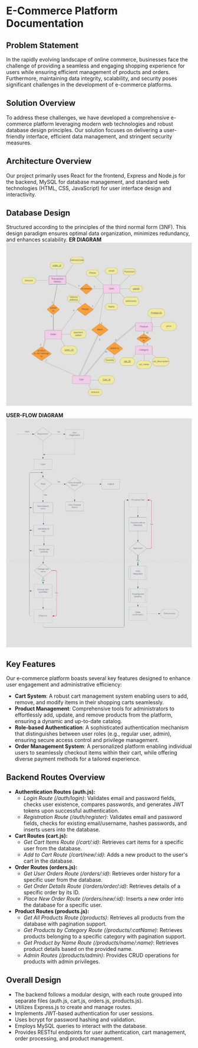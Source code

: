 # E-Commerce Platform Documentation

## Problem Statement
In the rapidly evolving landscape of online commerce, businesses face the challenge of providing a seamless and engaging shopping experience for users while ensuring efficient management of products and orders. Furthermore, maintaining data integrity, scalability, and security poses significant challenges in the development of e-commerce platforms.

## Solution Overview
To address these challenges, we have developed a comprehensive e-commerce platform leveraging modern web technologies and robust database design principles. Our solution focuses on delivering a user-friendly interface, efficient data management, and stringent security measures.

## Architecture Overview
Our project primarily uses React for the frontend, Express and Node.js for the backend, MySQL for database management, and standard web technologies (HTML, CSS, JavaScript) for user interface design and interactivity.

## Database Design
Structured according to the principles of the third normal form (3NF). This design paradigm ensures optimal data organization, minimizes redundancy, and enhances scalability.
**ER DIAGRAM**
![FLOWCHART](https://github.com/Madhav-Murali-NITC/E-Commerce-Website/blob/main/er-ecommerce.jpeg)


**USER-FLOW DIAGRAM**
![FLOWCHART](https://github.com/Madhav-Murali-NITC/E-Commerce-Website/blob/main/user-flow-ecommerce.jfif)


## Key Features
Our e-commerce platform boasts several key features designed to enhance user engagement and administrative efficiency:
- **Cart System**: A robust cart management system enabling users to add, remove, and modify items in their shopping carts seamlessly.
- **Product Management**: Comprehensive tools for administrators to effortlessly add, update, and remove products from the platform, ensuring a dynamic and up-to-date catalog.
- **Role-based Authentication**: A sophisticated authentication mechanism that distinguishes between user roles (e.g., regular user, admin), ensuring secure access control and privilege management.
- **Order Management System**: A personalized platform enabling individual users to seamlessly checkout items within their cart, while offering diverse payment methods for a tailored experience.

## Backend Routes Overview
- **Authentication Routes (auth.js):**
  - *Login Route (/auth/login)*: Validates email and password fields, checks user existence, compares passwords, and generates JWT tokens upon successful authentication.
  - *Registration Route (/auth/register)*: Validates email and password fields, checks for existing email/username, hashes passwords, and inserts users into the database.
- **Cart Routes (cart.js):**
  - *Get Cart Items Route (/cart/:id)*: Retrieves cart items for a specific user from the database.
  - *Add to Cart Route (/cart/new/:id)*: Adds a new product to the user's cart in the database.
- **Order Routes (orders.js):**
  - *Get User Orders Route (/orders/:id)*: Retrieves order history for a specific user from the database.
  - *Get Order Details Route (/orders/order/:id)*: Retrieves details of a specific order by its ID.
  - *Place New Order Route (/orders/new/:id)*: Inserts a new order into the database for a specific user.
- **Product Routes (products.js):**
  - *Get All Products Route (/products)*: Retrieves all products from the database with pagination support.
  - *Get Products by Category Route (/products/:catName)*: Retrieves products belonging to a specific category with pagination support.
  - *Get Product by Name Route (/products/name/:name)*: Retrieves product details based on the provided name.
  - *Admin Routes (/products/admin)*: Provides CRUD operations for products with admin privileges.


## Overall Design
- The backend follows a modular design, with each route grouped into separate files (auth.js, cart.js, orders.js, products.js).
- Utilizes Express.js to create and manage routes.
- Implements JWT-based authentication for user sessions.
- Uses bcrypt for password hashing and validation.
- Employs MySQL queries to interact with the database.
- Provides RESTful endpoints for user authentication, cart management, order processing, and product management.

